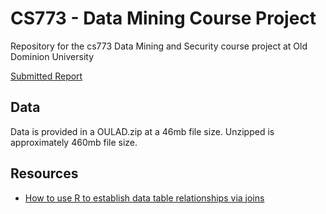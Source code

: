 # CS773 - Data Mining Course Project
Repository for the cs773 Data Mining and Security course project at Old Dominion University

[Submitted Report](./docs/submission/main.pdf)

## Data
Data is provided in a OULAD.zip at a 46mb file size. Unzipped is approximately 460mb file size.

## Resources

- [How to use R to establish data table relationships via joins](https://stackoverflow.com/questions/1299871/how-to-join-merge-data-frames-inner-outer-left-right)
